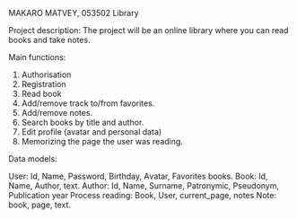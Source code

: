 MAKARO MATVEY, 053502
Library

Project description:
The project will be an online library where you can read books and take notes.

Main functions:
1. Authorisation
2. Registration
3. Read book
4. Add/remove track to/from favorites.
5. Add/remove notes. 
6. Search books by title and author.
7. Edit profile (avatar and personal data)
8. Memorizing the page the user was reading.

Data models:

User: Id, Name, Password, Birthday, Аvatar, Favorites books.
Book: Id, Name, Author, text.
Author: Id, Name, Surname, Patronymic, Pseudonym, Publication year
Process reading: Book, User, current_page, notes
Note: book, page, text.
